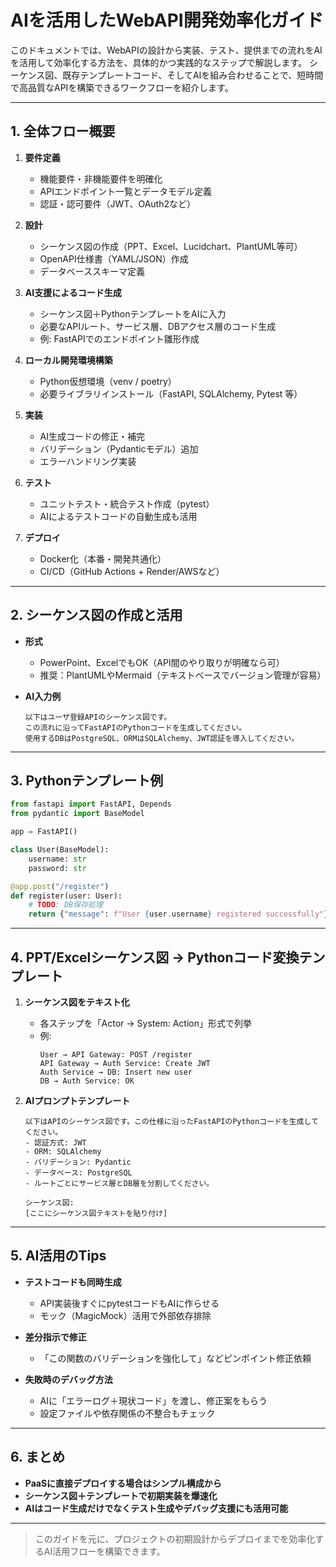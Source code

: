 # AIを活用したWebAPI開発効率化ガイド

このドキュメントでは、WebAPIの設計から実装、テスト、提供までの流れをAIを活用して効率化する方法を、具体的かつ実践的なステップで解説します。
シーケンス図、既存テンプレートコード、そしてAIを組み合わせることで、短時間で高品質なAPIを構築できるワークフローを紹介します。

---

## 1. 全体フロー概要

1. **要件定義**
   - 機能要件・非機能要件を明確化
   - APIエンドポイント一覧とデータモデル定義
   - 認証・認可要件（JWT、OAuth2など）

2. **設計**
   - シーケンス図の作成（PPT、Excel、Lucidchart、PlantUML等可）
   - OpenAPI仕様書（YAML/JSON）作成
   - データベーススキーマ定義

3. **AI支援によるコード生成**
   - シーケンス図＋PythonテンプレートをAIに入力
   - 必要なAPIルート、サービス層、DBアクセス層のコード生成
   - 例: FastAPIでのエンドポイント雛形作成

4. **ローカル開発環境構築**
   - Python仮想環境（venv / poetry）
   - 必要ライブラリインストール（FastAPI, SQLAlchemy, Pytest 等）

5. **実装**
   - AI生成コードの修正・補完
   - バリデーション（Pydanticモデル）追加
   - エラーハンドリング実装

6. **テスト**
   - ユニットテスト・統合テスト作成（pytest）
   - AIによるテストコードの自動生成も活用

7. **デプロイ**
   - Docker化（本番・開発共通化）
   - CI/CD（GitHub Actions + Render/AWSなど）

---

## 2. シーケンス図の作成と活用

- **形式**
  - PowerPoint、ExcelでもOK（API間のやり取りが明確なら可）
  - 推奨：PlantUMLやMermaid（テキストベースでバージョン管理が容易）

- **AI入力例**
  ```plaintext
  以下はユーザ登録APIのシーケンス図です。
  この流れに沿ってFastAPIのPythonコードを生成してください。
  使用するDBはPostgreSQL、ORMはSQLAlchemy、JWT認証を導入してください。
  ```

---

## 3. Pythonテンプレート例

```python
from fastapi import FastAPI, Depends
from pydantic import BaseModel

app = FastAPI()

class User(BaseModel):
    username: str
    password: str

@app.post("/register")
def register(user: User):
    # TODO: DB保存処理
    return {"message": f"User {user.username} registered successfully"}
```

---

## 4. PPT/Excelシーケンス図 → Pythonコード変換テンプレート

1. **シーケンス図をテキスト化**
   - 各ステップを「Actor → System: Action」形式で列挙
   - 例:
     ```plaintext
     User → API Gateway: POST /register
     API Gateway → Auth Service: Create JWT
     Auth Service → DB: Insert new user
     DB → Auth Service: OK
     ```

2. **AIプロンプトテンプレート**
   ```plaintext
   以下はAPIのシーケンス図です。この仕様に沿ったFastAPIのPythonコードを生成してください。
   - 認証方式: JWT
   - ORM: SQLAlchemy
   - バリデーション: Pydantic
   - データベース: PostgreSQL
   - ルートごとにサービス層とDB層を分割してください。

   シーケンス図:
   [ここにシーケンス図テキストを貼り付け]
   ```

---

## 5. AI活用のTips

- **テストコードも同時生成**
  - API実装後すぐにpytestコードもAIに作らせる
  - モック（MagicMock）活用で外部依存排除

- **差分指示で修正**
  - 「この関数のバリデーションを強化して」などピンポイント修正依頼

- **失敗時のデバッグ方法**
  - AIに「エラーログ＋現状コード」を渡し、修正案をもらう
  - 設定ファイルや依存関係の不整合もチェック

---

## 6. まとめ

- **PaaSに直接デプロイする場合はシンプル構成から**
- **シーケンス図＋テンプレートで初期実装を爆速化**
- **AIはコード生成だけでなくテスト生成やデバッグ支援にも活用可能**

---

> このガイドを元に、プロジェクトの初期設計からデプロイまでを効率化するAI活用フローを構築できます。
